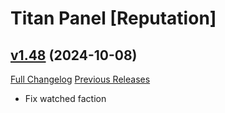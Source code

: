 # Titan Panel [Reputation]

## [v1.48](https://github.com/Eliote/TitanReputation/tree/v1.48) (2024-10-08)
[Full Changelog](https://github.com/Eliote/TitanReputation/compare/v1.47...v1.48) [Previous Releases](https://github.com/Eliote/TitanReputation/releases)

- Fix watched faction  
